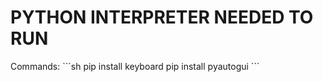 <h1>PYTHON INTERPRETER NEEDED TO RUN</h1>
Commands:
```sh
pip install keyboard
pip install pyautogui
```
